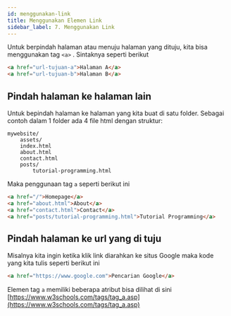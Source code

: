 ```yaml
---
id: menggunakan-link
title: Menggunakan Elemen Link
sidebar_label: 7. Menggunakan Link
---
```


Untuk berpindah halaman atau menuju halaman yang dituju, kita bisa menggunakan tag `<a>` .  Sintaknya seperti berikut

```html
<a href="url-tujuan-a">Halaman A</a> 
<a href="url-tujuan-b">Halaman B</a> 
```

## Pindah halaman ke halaman lain
Untuk bepindah halaman ke halaman yang kita buat di satu folder. Sebagai contoh dalam 1 folder ada 4 file html dengan struktur:
```
mywebsite/
	assets/
	index.html
	about.html
	contact.html
	posts/
		tutorial-programming.html
```

Maka penggunaan tag `a` seperti berikut ini
```html
<a href="/">Homepage</a>
<a href="about.html">About</a>
<a href="contact.html">Contact</a>
<a href="posts/tutorial-programming.html">Tutorial Programming</a>
```

## Pindah halaman ke url yang di tuju
Misalnya kita ingin ketika klik link diarahkan ke situs Google maka kode yang kita tulis seperti berikut ini
```html
<a href="https://www.google.com">Pencarian Google</a>
```

Elemen tag `a` memiliki beberapa atribut bisa dilihat di sini 
[https://www.w3schools.com/tags/tag_a.asp](https://www.w3schools.com/tags/tag_a.asp)
